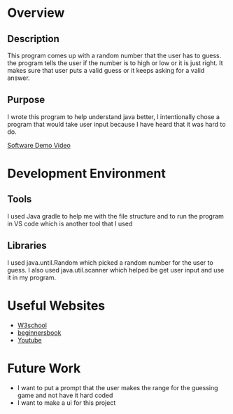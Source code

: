 # Overview

## Description
This program comes up with a random number that the user has to guess. the program tells the user if the number is to high or low or it is just right. It makes sure that user puts a valid guess or it keeps asking for a valid answer.

## Purpose 
I wrote this program to help understand java better, I intentionally chose a program that would take user input because I have heard that it was hard to do.


[Software Demo Video](https://youtu.be/-GLYlI04v3U)


# Development Environment

## Tools
I used Java gradle to help me with the file structure and to run the program in VS code which is another tool that I used

## Libraries 
I used java.until.Random which picked a random number for the user to guess. I also used java.util.scanner which helped be get user input and use it in my program.
# Useful Websites


- [W3school](https://www.w3schools.com/java/default.asp)
- [beginnersbook](https://beginnersbook.com/java-collections-tutorials/)
- [Youtube](https://www.youtube.com/watch?v=MwYRVKfb2M0&list=WL&index=56)

# Future Work

- I want to put a prompt that the user makes the range for the guessing game and not have it hard coded
- I want to make a ui for this project 
 
